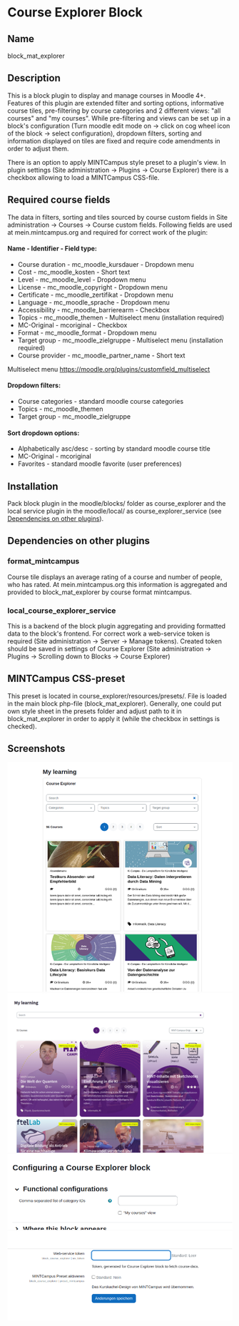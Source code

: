 # Course Explorer Block

## Name
block_mat_explorer

## Description
This is a block plugin to display and manage courses in Moodle 4+. Features of this plugin are extended filter and sorting options,
informative course tiles, pre-filtering by course categories and 2 different views: "all courses" and "my courses".
While pre-filtering and views can be set up in a block's configuration (Turn moodle edit mode on ->
click on cog wheel icon of the block -> select configuration), dropdown filters, sorting and information displayed on
tiles are fixed and require code amendments in order to adjust them.

There is an option to apply MINTCampus style preset to a plugin's view. In plugin settings 
(Site administration -> Plugins -> Course Explorer) there is a checkbox allowing to load a MINTCampus CSS-file. 

## Required course fields

The data in filters, sorting and tiles sourced by course custom fields in Site administration -> Courses -> Course custom fields.
Following fields are used at mein.mintcampus.org and required for correct work of the plugin:

#### Name - Identifier - Field type:
- Course duration - mc_moodle_kursdauer - Dropdown menu
- Cost - mc_moodle_kosten - Short text
- Level - mc_moodle_level - Dropdown menu
- License - mc_moodle_copyright - Dropdown menu
- Certificate - mc_moodle_zertifikat - Dropdown menu
- Language - mc_moodle_sprache - Dropdown menu
- Accessibility - mc_moodle_barrierearm - Checkbox
- Topics - mc_moodle_themen - Multiselect menu (installation required)
- MC-Original - mcoriginal - Checkbox
- Format - mc_moodle_format - Dropdown menu
- Target group - mc_moodle_zielgruppe - Multiselect menu (installation required)
- Course provider - mc_moodle_partner_name - Short text

Multiselect menu https://moodle.org/plugins/customfield_multiselect

#### Dropdown filters:
- Course categories - standard moodle course categories
- Topics - mc_moodle_themen
- Target group - mc_moodle_zielgruppe

#### Sort dropdown options:
- Alphabetically asc/desc - sorting by standard moodle course title
- MC-Original - mcoriginal
- Favorites - standard moodle favorite (user preferences)

## Installation
Pack block plugin in the moodle/blocks/ folder as course_explorer and the local service plugin in the moodle/local/ as
course_explorer_service (see [Dependencies on other plugins](#dependencies-on-other-plugins)).

## Dependencies on other plugins

### format_mintcampus
Course tile displays an average rating of a course and number of people, who has rated. At mein.mintcampus.org
this information is aggregated and provided to block_mat_explorer by course format mintcampus.
### local_course_explorer_service
This is a backend of the block plugin aggregating and providing formatted data to the block's frontend.
For correct work a web-service token is required (Site administration -> Server -> Manage tokens).
Created token should be saved in settings of Course Explorer (Site administration -> Plugins -> Scrolling down to Blocks
-> Course Explorer)

## MINTCampus CSS-preset
This preset is located in course_explorer/resources/presets/. File is loaded in the main block php-file (block_mat_explorer).
Generally, one could put own style sheet in the presets folder and adjust path to it in block_mat_explorer in order
to apply it (while the checkbox in settings is checked).

## Screenshots
![Course-Explorer-All-Courses](resources/screenshots/Course-Explorer-All-Courses.png)
![Course-Explorer-All-Courses-MINTCampus](resources/screenshots/Course-Explorer-All-Courses-MINTCampus.png)
![Course-Explorer-Config](resources/screenshots/Course-Explorer-Config.png)
![Course-Explorer-Settings](resources/screenshots/Course-Explorer-Settings.png)